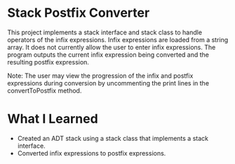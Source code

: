 # Stack Postfix Converter

This project implements a stack interface and stack class to handle operators of the infix expressions. Infix expressions are loaded from a string array. It does not currently allow the user to enter
infix expressions. The program outputs the current infix expression being converted and the resulting postfix expression.

Note: The user may view the progression of the infix and postfix expressions during conversion by uncommenting the print lines in the convertToPostfix method.

# What I Learned

* Created an ADT stack using a stack class that implements a stack interface.
* Converted infix expressions to postfix expressions.
